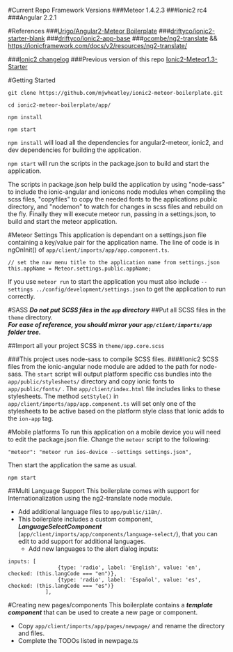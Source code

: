 
#Current Repo Framework Versions
###Meteor 1.4.2.3
###Ionic2 rc4
###Angular 2.2.1

#References
###[Urigo/Angular2-Meteor Boilerplate](https://github.com/Urigo/angular2-meteor-base)
###[driftyco/ionic2-starter-blank](https://github.com/driftyco/ionic2-starter-blank/tree/master/src/app)
###[driftyco/ionic2-app-base](https://github.com/driftyco/ionic2-app-base) 
###[ocombe/ng2-translate](https://github.com/ocombe/ng2-translate) && https://ionicframework.com/docs/v2/resources/ng2-translate/

###[Ionic2 changelog](https://github.com/driftyco/ionic/blob/master/CHANGELOG.md)
###Previous version of this repo [Ionic2-Meteor1.3-Starter](https://github.com/mjwheatley/Ionic2-Meteor1.3-Starter)

#Getting Started
```
git clone https://github.com/mjwheatley/ionic2-meteor-boilerplate.git

cd ionic2-meteor-boilerplate/app/

npm install

npm start
```

`npm install` will load all the dependencies for angular2-meteor, ionic2, and dev dependencies for building the application.


`npm start` will run the scripts in the package.json to build and start the application.

The scripts in package.json help build the application by using "node-sass" to include the ionic-angular and ionicons node modules when compiling the scss files, "copyfiles" to copy the needed fonts to the applications public directory, and "nodemon" to watch for changes in scss files and rebuild on the fly.  Finally they will execute meteor run, passing in a settings.json, to build and start the meteor application.

#Meteor Settings
This application is dependant on a settings.json file containing a key/value pair for the application name.
The line of code is in ngOnInit() of `app/client/imports/app/app.component.ts`.

```
// set the nav menu title to the application name from settings.json
this.appName = Meteor.settings.public.appName;
```

If you use `meteor run` to start the application you must also include `--settings ../config/development/settings.json` to get the application to run correctly.

#SASS
***Do not put SCSS files in the `app` directory***
##Put all SCSS files in the `theme` directory.  
***For ease of reference, you should mirror your `app/client/imports/app` folder tree.***

##Import all your project SCSS in `theme/app.core.scss`

###This project uses node-sass to compile SCSS files.
####Ionic2 SCSS files from the ionic-angular node module are added to the path for node-sass.
The `start` script will output platform specific css bundles into the `app/public/stylesheets/` directory and copy ionic fonts to `app/public/fonts/` .
The `app/client/index.html` file includes links to these stylesheets.
The method `setStyle()` in `app/client/imports/app/app.component.ts` will set only one of the stylesheets to be active based on the platform style class that Ionic adds to the `ion-app` tag.

#Mobile platforms
To run this application on a mobile device you will need to edit the package.json file.
Change the `meteor` script to the following:

```
"meteor": "meteor run ios-device --settings settings.json",
```

Then start the application the same as usual.

```
npm start
```

##Multi Language Support
This boilerplate comes with support for Internationalization using the ng2-translate node module.
* Add additional language files to `app/public/i18n/`.
* This boilerplate includes a custom component, ***LanguageSelectComponent*** (`app/client/imports/app/components/language-select/`), that you can edit to add support for additional languages.
    *  Add new languages to the alert dialog inputs:

```
inputs: [
                {type: 'radio', label: 'English', value: 'en', checked: (this.langCode === "en")},
                {type: 'radio', label: 'Español', value: 'es', checked: (this.langCode === "es")}
            ],
```

#Creating new pages/components
This boilerplate contains a ***template component*** that can be used to create a new page or component.
* Copy `app/client/imports/app/pages/newpage/` and rename the directory and files.
* Complete the TODOs listed in newpage.ts